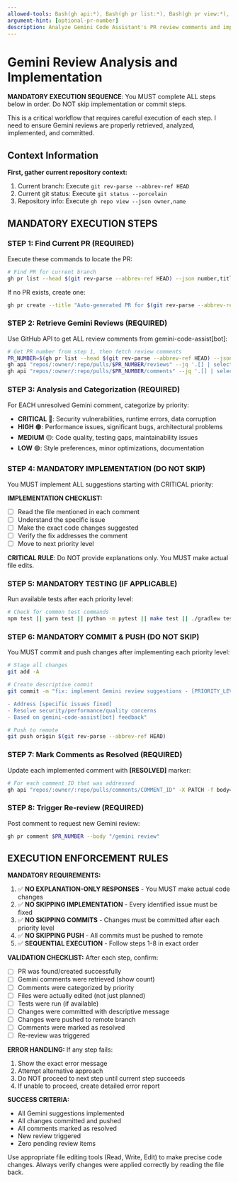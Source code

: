 ```yaml
---
allowed-tools: Bash(gh api:*), Bash(gh pr list:*), Bash(gh pr view:*), Bash(gh pr comment:*), Bash(gh pr create:*), Bash(gh repo view:*), Bash(git rev-parse:*), Bash(git status:*), Bash(git diff:*), Bash(git commit:*), Bash(git push:*), Bash(git add:*), Read, Write, Edit, Update
argument-hint: [optional-pr-number]
description: Analyze Gemini Code Assistant's PR review comments and implement fixes
---
```


# Gemini Review Analysis and Implementation

**MANDATORY EXECUTION SEQUENCE**: You MUST complete ALL steps below in order. Do NOT skip implementation or commit steps.

<thinking>
This is a critical workflow that requires careful execution of each step. I need to ensure Gemini reviews are properly retrieved, analyzed, implemented, and committed.
</thinking>

## Context Information

**First, gather current repository context:**

1. Current branch: Execute `git rev-parse --abbrev-ref HEAD`
2. Current git status: Execute `git status --porcelain`
3. Repository info: Execute `gh repo view --json owner,name`

## MANDATORY EXECUTION STEPS

### STEP 1: Find Current PR (REQUIRED)
Execute these commands to locate the PR:
```bash
# Find PR for current branch
gh pr list --head $(git rev-parse --abbrev-ref HEAD) --json number,title,url
```

If no PR exists, create one:
```bash
gh pr create --title "Auto-generated PR for $(git rev-parse --abbrev-ref HEAD)" --body "Automated PR for review"
```

### STEP 2: Retrieve Gemini Reviews (REQUIRED)
Use GitHub API to get ALL review comments from gemini-code-assist[bot]:
```bash
# Get PR number from step 1, then fetch review comments
PR_NUMBER=$(gh pr list --head $(git rev-parse --abbrev-ref HEAD) --json number --jq '.[0].number')
gh api "repos/:owner/:repo/pulls/$PR_NUMBER/reviews" --jq '.[] | select(.user.login == "gemini-code-assist[bot]")'
gh api "repos/:owner/:repo/pulls/$PR_NUMBER/comments" --jq '.[] | select(.user.login == "gemini-code-assist[bot]" and (.body | contains("[RESOLVED]") | not))'
```

### STEP 3: Analysis and Categorization (REQUIRED)
For EACH unresolved Gemini comment, categorize by priority:
- **CRITICAL** 🔴: Security vulnerabilities, runtime errors, data corruption
- **HIGH** 🟠: Performance issues, significant bugs, architectural problems
- **MEDIUM** 🟡: Code quality, testing gaps, maintainability issues
- **LOW** 🟢: Style preferences, minor optimizations, documentation

### STEP 4: MANDATORY IMPLEMENTATION (DO NOT SKIP)
You MUST implement ALL suggestions starting with CRITICAL priority:

**IMPLEMENTATION CHECKLIST:**
- [ ] Read the file mentioned in each comment
- [ ] Understand the specific issue
- [ ] Make the exact code changes suggested
- [ ] Verify the fix addresses the comment
- [ ] Move to next priority level

**CRITICAL RULE**: Do NOT provide explanations only. You MUST make actual file edits.

### STEP 5: MANDATORY TESTING (IF APPLICABLE)
Run available tests after each priority level:
```bash
# Check for common test commands
npm test || yarn test || python -m pytest || make test || ./gradlew test
```

### STEP 6: MANDATORY COMMIT & PUSH (DO NOT SKIP)
You MUST commit and push changes after implementing each priority level:

```bash
# Stage all changes
git add -A

# Create descriptive commit
git commit -m "fix: implement Gemini review suggestions - [PRIORITY_LEVEL]

- Address [specific issues fixed]
- Resolve security/performance/quality concerns
- Based on gemini-code-assist[bot] feedback"

# Push to remote
git push origin $(git rev-parse --abbrev-ref HEAD)
```

### STEP 7: Mark Comments as Resolved (REQUIRED)
Update each implemented comment with **[RESOLVED]** marker:
```bash
# For each comment ID that was addressed
gh api "repos/:owner/:repo/pulls/comments/COMMENT_ID" -X PATCH -f body="**[RESOLVED]** [original comment text]"
```

### STEP 8: Trigger Re-review (REQUIRED)
Post comment to request new Gemini review:
```bash
gh pr comment $PR_NUMBER --body "/gemini review"
```

## EXECUTION ENFORCEMENT RULES

**MANDATORY REQUIREMENTS:**
1. ✅ **NO EXPLANATION-ONLY RESPONSES** - You MUST make actual code changes
2. ✅ **NO SKIPPING IMPLEMENTATION** - Every identified issue must be fixed
3. ✅ **NO SKIPPING COMMITS** - Changes must be committed after each priority level
4. ✅ **NO SKIPPING PUSH** - All commits must be pushed to remote
5. ✅ **SEQUENTIAL EXECUTION** - Follow steps 1-8 in exact order

**VALIDATION CHECKLIST:**
After each step, confirm:
- [ ] PR was found/created successfully
- [ ] Gemini comments were retrieved (show count)
- [ ] Comments were categorized by priority
- [ ] Files were actually edited (not just planned)
- [ ] Tests were run (if available)
- [ ] Changes were committed with descriptive message
- [ ] Changes were pushed to remote branch
- [ ] Comments were marked as resolved
- [ ] Re-review was triggered

**ERROR HANDLING:**
If any step fails:
1. Show the exact error message
2. Attempt alternative approach
3. Do NOT proceed to next step until current step succeeds
4. If unable to proceed, create detailed error report

**SUCCESS CRITERIA:**
- All Gemini suggestions implemented
- All changes committed and pushed
- All comments marked as resolved
- New review triggered
- Zero pending review items

Use appropriate file editing tools (Read, Write, Edit) to make precise code changes. Always verify changes were applied correctly by reading the file back.
